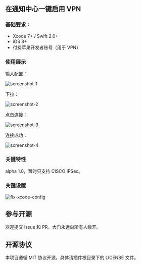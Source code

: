 在通知中心一键启用 VPN
----------

### 基础要求：

* Xcode 7+ / Swift 2.0+
* iOS 8+
* 付费苹果开发者账号（用于 VPN）

### 使用展示

输入配置：

![screenshot-1](https://raw.githubusercontent.com/johnlui/FireUpYourVPN/master/images/screenshot-1.png)

下拉：

![screenshot-2](https://raw.githubusercontent.com/johnlui/FireUpYourVPN/master/images/screenshot-2.png)

点击连接：

![screenshot-3](https://raw.githubusercontent.com/johnlui/FireUpYourVPN/master/images/screenshot-3.png)

连接成功：

![screenshot-4](https://raw.githubusercontent.com/johnlui/FireUpYourVPN/master/images/screenshot-4.png)

### 关键特性

alpha 1.0，暂时只支持 CISCO IPSec。

### 关键设置

![fix-xcode-config](https://raw.githubusercontent.com/johnlui/FireUpYourVPN/master/images/fix-xcode-config.png)

## 参与开源

欢迎提交 issue 和 PR，大门永远向所有人敞开。

## 开源协议

本项目遵循 MIT 协议开源，具体请插件根目录下的 LICENSE 文件。